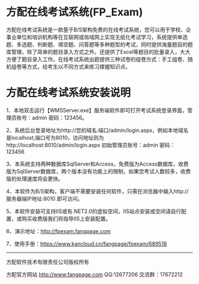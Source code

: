 # 方配在线考试系统(FP_Exam)
方配在线考试系统是一款基于B/S架构免费的在线考试系统，您可以用于学校、企事业单位和培训机构等在互联网或局域网上实现无纸化考试学习，系统提供单选题、多选题、判断题、填空题、问答题等多种题型的考试，同时提供海量题目的题库管理，除了简单的题目录入方式之外，还提供了Excel等题目的批量录入，大大方便了题目录入工作。在线考试系统出题提供三种试卷的组卷方式：手工组卷、随机组卷等方式，给考生以不同方式来练习撑握知识点。

# 方配在线考试系统安装说明

1、本地双击运行【WMSServer.exe】服务端软件即可打开考试系统登录界面，管理员账号：admin  密码：123456。

2、系统后台登录地址为http://您的域名:端口/admin/login.aspx，例如本地域名是localhost,端口号为8010，访问地址则为http://localhost:8010/admin/login.aspx 初始管理员账号：admin   密码：123456

3、本系统支持两种数据库SqlServer和Access，免费版为Access数据库，收费版为SqlServer数据库，两个版本没有功能上的限制，如果您考试人数较多，收费版的处理速度将会更快。

4、本软件为B/S架构，客户端不需要安装任何软件，只需在浏览器中输入http://服务器端IP地址:8010 即可访问。

5、本软件安装可支持IIS或有.NET2.0的虚拟空间，IIS站点安装或空间请自行配置，或购买收费版我们将指导IIS上安装配置。  

6、演示地址：http://fpexam.fangpage.com

7、使用手册：https://www.kancloud.cn/fangpage/fpexam/689518

---------------------------------------------------------------
方配软件技术有限责任公司版权所有

方配官方网站 http://www.fangpage.com   QQ:12677206    交流群：17672212
